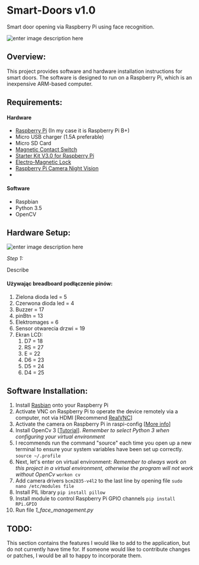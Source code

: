# Smart-Doors v1.0
Smart door opening via Raspberry Pi using face recognition.

![enter image description here](https://lh3.googleusercontent.com/ZuzLBom_JPEEM14VQioGLCJJWu3Mqh9_ecLV-SS9GiK_wT2KnzoZeclkjZpW9ACmv5bqXqTs220x=s220)

## Overview:
This project provides software and hardware installation instructions for smart doors. The software is designed to run on a Raspberry Pi, which is an inexpensive ARM-based computer.

## Requirements:

#### Hardware
 - [Raspberry Pi](http://www.raspberrypi.org/) (In my case it is Raspberry Pi B+)
 - Micro USB charger (1.5A preferable)
 - Micro SD Card
 - [Magnetic Contact Switch](http://amzn.com/B006VK6YLC)
 - [Starter Kit V3.0 for Raspberry Pi](https://pl.aliexpress.com/item/SunFounder-Super-Starter-Learning-Kit-V3-0-for-Raspberry-Pi-3-2-Model-B-1-Model/32805707137.html?spm=a2g0s.9042311.0.0.27425c0fwNGuQX)
 - [Electro-Magnetic Lock](https://pl.aliexpress.com/item/60KG-132lb-Electric-Magnetic-Lock-Fail-Secure-DC-12V-for-Door-Entry-Access-Control-System/32764160255.html?spm=a2g0s.9042311.0.0.27425c0fcBsA9n)
 - [Raspberry Pi Camera Night Vision](https://pl.aliexpress.com/item/Raspberry-Pi-Camera-RPI-Focal-Adjustable-Night-Version-Camera-Acrylic-Holder-IR-Light-FFC-Cable-for/32796213162.html?spm=a2g0s.9042311.0.0.27425c0fcBsA9n)
 - 


#### Software
 - Raspbian
 - Python 3.5
 - OpenCV



## Hardware Setup:
![enter image description here](https://lh3.googleusercontent.com/d3fj4aBOaN3fpGIbpKns15QNstFF4ihZ2WMupRjTqvkvAG_EOvPFVuIfbylhvCiZUPf4PFkdKw1T=s400)

*Step 1:*

Describe

#### Używając breadboard podłączenie pinów:
1. Zielona dioda led = 5
2. Czerwona dioda led = 4
3. Buzzer = 17
4. pinBtn = 13
5. Elektromages = 6
6. Sensor otwarecia drzwi = 19
7. Ekran LCD:
	1. D7 = 18
	2. RS = 27
	3. E = 22
	4. D6 = 23
	5. D5 = 24
	6. D4 = 25


## Software Installation:
 1.  Install [Rasbian](https://www.raspberrypi.org/downloads/raspbian/)  onto your Raspberry Pi
 2. Activate VNC on Raspberry Pi to operate the device remotely via a computer, not via HDMI [Recommend [RealVNC](https://www.realvnc.com/en/connect/download/viewer/)]
 3. Activate the camera on Raspberry Pi in raspi-config [[More info](https://www.raspberrypi.org/documentation/configuration/camera.md)]
 4. Install OpenCv 3 [[Tutorial](https://www.pyimagesearch.com/2017/09/04/raspbian-stretch-install-opencv-3-python-on-your-raspberry-pi/)]. *Remember to select Python 3 when configuring your virtual environment*
 5. I recommends run the command "source" each time you open up a new terminal to ensure your system variables have been set up correctly.  
 `source ~/.profile`
 6. Next, let's enter on virtual environment: *Remember to always work on this project in a virtual environment, otherwise the program will not work without OpenCv*
 `workon cv`
 7. Add camera drivers `bcm2835-v4l2` to the last line by opening file `sudo nano /etc/modules file`
 8. Install PIL library 
 `pip install pillow`
 9. Install module to control Raspberry Pi GPIO channels
 `pip install RPi.GPIO`
 10. Run file *1_face_management.py*

## TODO:
This section contains the features I would like to add to the application, but do not currently have time for. If someone would like to contribute changes or patches, I would be all to happy to incorporate them.

<!--stackedit_data:
eyJoaXN0b3J5IjpbLTIwMDc5MzMzNDAsLTg1MzU0NjY2LC05Nz
AzOTE5OTUsLTMzNDczMzQxNywxNjM4MzgwNjkyLC05NDA4NDk0
NjgsLTI3Mjk0NTAyNCwxNzQ3MzUyOTE4XX0=
-->